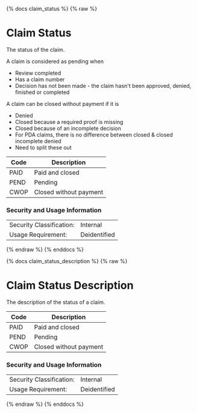 {% docs claim_status %}
{% raw %}

<a name="claim_status"></a>
# Claim Status
The status of the claim. 

A claim is considered as pending when
- Review completed
- Has a claim number
- Decision has not been made - the claim hasn't been approved, denied, finished or completed

A claim can be closed without payment if it is 

- Denied
- Closed because a required proof is missing
- Closed because of an incomplete decision
- For PDA claims, there is no difference between closed & closed incomplete denied
- Need to split these out

| Code | Description            |
|------|------------------------|
| PAID | Paid and closed        |
| PEND | Pending                |
| CWOP | Closed without payment |

### Security and Usage Information
|                          |              |
|--------------------------|--------------|
| Security Classification: | Internal     |
| Usage Requirement:       | Deidentified |

{% endraw %} 
{% enddocs %}

{% docs claim_status_description %}
{% raw %}


<a name="claim_status_description"></a>
# Claim Status Description
The description of the status of a claim.

| Code | Description            |
|------|------------------------|
| PAID | Paid and closed        |
| PEND | Pending                |
| CWOP | Closed without payment |

### Security and Usage Information
|                          |              |
|--------------------------|--------------|
| Security Classification: | Internal     |
| Usage Requirement:       | Deidentified |

{% endraw %}
{% enddocs %}

